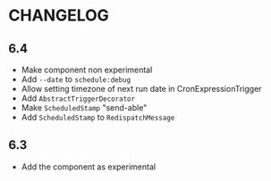 CHANGELOG
=========

6.4
---

 * Make component non experimental
 * Add `--date` to `schedule:debug`
 * Allow setting timezone of next run date in CronExpressionTrigger
 * Add `AbstractTriggerDecorator`
 * Make `ScheduledStamp` "send-able"
 * Add `ScheduledStamp` to `RedispatchMessage`

6.3
---

 * Add the component as experimental
